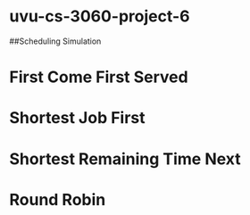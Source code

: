 uvu-cs-3060-project-6
=====================

##Scheduling Simulation


# First Come First Served
# Shortest Job First
# Shortest Remaining Time Next
# Round Robin

